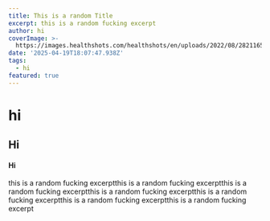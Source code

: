 ```yaml
---
title: This is a random Title
excerpt: this is a random fucking excerpt
author: hi
coverImage: >-
  https://images.healthshots.com/healthshots/en/uploads/2022/08/28211655/romance-1600x900.jpg
date: '2025-04-19T18:07:47.938Z'
tags:
  - hi
featured: true
---
```

# hi
## Hi 
#### Hi
this is a random fucking excerptthis is a random fucking excerptthis is a random fucking excerptthis is a random fucking excerptthis is a random fucking excerptthis is a random fucking excerptthis is a random fucking excerpt
